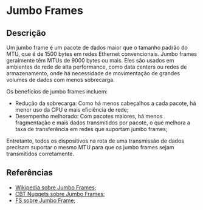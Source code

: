 # Jumbo Frames


## Descrição

Um jumbo frame é um pacote de dados maior que o tamanho padrão do MTU, que é de 1500 bytes em redes Ethernet convencionais. Jumbo frames geralmente têm MTUs de 9000 bytes ou mais. Eles são usados em ambientes de rede de alta performance, como data centers ou redes de armazenamento, onde há necessidade de movimentação de grandes volumes de dados com menos sobrecarga.

Os benefícios de jumbo frames incluem:
- Redução da sobrecarga: Como há menos cabeçalhos a cada pacote, há menor uso da CPU e mais eficiência de rede;
- Desempenho melhorado: Com pacotes maiores, há menos fragmentação e mais dados transmitidos por pacote, o que melhora a taxa de transferência em redes que suportam jumbo frames;

Entretanto, todos os dispositivos na rota de uma transmissão de dados precisam suportar o mesmo MTU para que os jumbo frames sejam transmitidos corretamente.

## Referências

- [Wikipedia sobre Jumbo Frames](https://en.wikipedia.org/wiki/Jumbo_frame);
- [CBT Nuggets sobre Jumbo Frames](https://www.cbtnuggets.com/blog/technology/networking/what-is-a-jumbo-frame);
- [FS sobre Jumbo Frame](https://community.fs.com/article/what-is-jumbo-frame.html);
